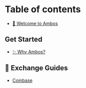 # Table of contents

* [👋 Welcome to Ambos](README.md)

## Get Started

* [✨ Why Ambos?](get-started/why-ambos.md)

## 📖 Exchange Guides

* [Coinbase](exchange-guides/coinbase.md)
